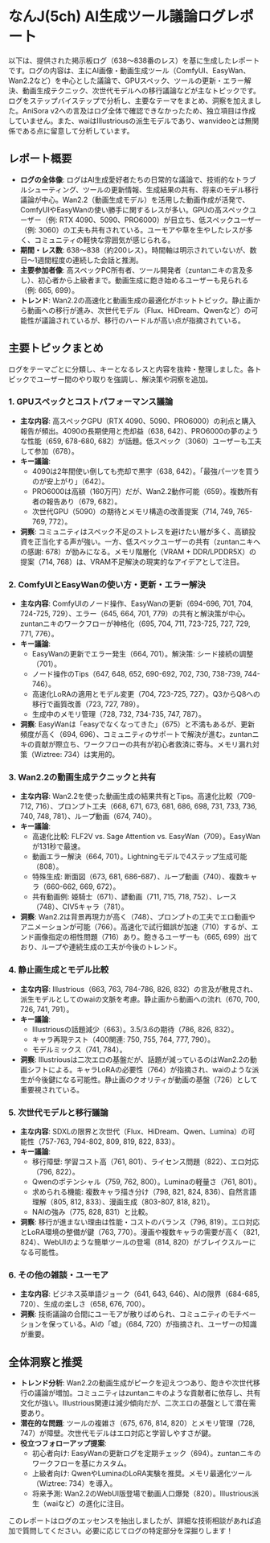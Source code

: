# なんJ(5ch) AI生成ツール議論ログレポート

以下は、提供された掲示板ログ（638〜838番のレス）を基に生成したレポートです。ログの内容は、主にAI画像・動画生成ツール（ComfyUI、EasyWan、Wan2.2など）を中心とした議論で、GPUスペック、ツールの更新・エラー解決、動画生成テクニック、次世代モデルへの移行議論などが主なトピックです。ログをステップバイステップで分析し、主要なテーマをまとめ、洞察を加えました。AniSora v2への言及はログ全体で確認できなかったため、独立項目は作成していません。また、waiはIllustriousの派生モデルであり、wanvideoとは無関係である点に留意して分析しています。

## レポート概要
- **ログの全体像**: ログはAI生成愛好者たちの日常的な議論で、技術的なトラブルシューティング、ツールの更新情報、生成結果の共有、将来のモデル移行議論が中心。Wan2.2（動画生成モデル）を活用した動画作成が活発で、ComfyUIやEasyWanの使い勝手に関するレスが多い。GPUの高スペックユーザー（例: RTX 4090、5090、PRO6000）が目立ち、低スペックユーザー（例: 3060）の工夫も共有されている。ユーモアや草を生やしたレスが多く、コミュニティの軽快な雰囲気が感じられる。
- **期間・レス数**: 638〜838（約200レス）。時間軸は明示されていないが、数日〜1週間程度の連続した会話と推測。
- **主要参加者像**: 高スペックPC所有者、ツール開発者（zuntanニキの言及多し）、初心者から上級者まで。動画生成に飽き始めるユーザーも見られる（例: 665, 699）。
- **トレンド**: Wan2.2の高速化と動画生成の最適化がホットトピック。静止画から動画への移行が進み、次世代モデル（Flux、HiDream、Qwenなど）の可能性が議論されているが、移行のハードルが高い点が指摘されている。

## 主要トピックまとめ
ログをテーマごとに分類し、キーとなるレスと内容を抜粋・整理しました。各トピックでユーザー間のやり取りを強調し、解決策や洞察を追加。

### 1. GPUスペックとコストパフォーマンス議論
- **主な内容**: 高スペックGPU（RTX 4090、5090、PRO6000）の利点と購入報告が頻出。4090の長期使用と売却益（638, 642）、PRO6000の夢のような性能（659, 678-680, 682）が話題。低スペック（3060）ユーザーも工夫して参加（678）。
- **キー議論**:
  - 4090は2年間使い倒しても売却で黒字（638, 642）。「最強パーツを買うのが安上がり」（642）。
  - PRO6000は高額（160万円）だが、Wan2.2動作可能（659）。複数所有者の報告あり（679, 682）。
  - 次世代GPU（5090）の期待とメモリ構造の改善提案（714, 749, 765-769, 772）。
- **洞察**: コミュニティはスペック不足のストレスを避けたい層が多く、高額投資を正当化する声が強い。一方、低スペックユーザーの共有（zuntanニキへの感謝: 678）が励みになる。メモリ階層化（VRAM + DDR/LPDDR5X）の提案（714, 768）は、VRAM不足解決の現実的なアイデアとして注目。

### 2. ComfyUIとEasyWanの使い方・更新・エラー解決
- **主な内容**: ComfyUIのノード操作、EasyWanの更新（694-696, 701, 704, 724-725, 729）、エラー（645, 664, 701, 779）の共有と解決策が中心。zuntanニキのワークフローが神格化（695, 704, 711, 723-725, 727, 729, 771, 776）。
- **キー議論**:
  - EasyWanの更新でエラー発生（664, 701）。解決策: シード接続の調整（701）。
  - ノード操作のTips（647, 648, 652, 690-692, 702, 730, 738-739, 744-746）。
  - 高速化LoRAの適用とモデル変更（704, 723-725, 727）。Q3からQ8への移行で画質改善（723, 727, 789）。
  - 生成中のメモリ管理（728, 732, 734-735, 747, 787）。
- **洞察**: EasyWanは「easyでなくなってきた」（675）と不満もあるが、更新頻度が高く（694, 696）、コミュニティのサポートで解決が進む。zuntanニキの貢献が際立ち、ワークフローの共有が初心者救済に寄与。メモリ漏れ対策（Wiztree: 734）は実用的。

### 3. Wan2.2の動画生成テクニックと共有
- **主な内容**: Wan2.2を使った動画生成の結果共有とTips。高速化比較（709-712, 716）、プロンプト工夫（668, 671, 673, 681, 686, 698, 731, 733, 736, 740, 748, 781）、ループ動画（674, 740）。
- **キー議論**:
  - 高速化比較: FLF2V vs. Sage Attention vs. EasyWan（709）。EasyWanが131秒で最速。
  - 動画エラー解決（664, 701）。Lightningモデルで4ステップ生成可能（808）。
  - 特殊生成: 断面図（673, 681, 686-687）、ループ動画（740）、複数キャラ（660-662, 669, 672）。
  - 共有動画例: 姫騎士（671）、諺動画（711, 715, 718, 752）、レース（748）、CIV5キャラ（781）。
- **洞察**: Wan2.2は背景再現力が高く（748）、プロンプトの工夫でエロ動画やアニメーションが可能（766）。高速化で試行錯誤が加速（710）するが、エンド画像指定の相性問題（716）あり。飽きるユーザーも（665, 699）出ており、ループや連続生成の工夫が今後のトレンド。

### 4. 静止画生成とモデル比較
- **主な内容**: Illustrious（663, 763, 784-786, 826, 832）の言及が散見され、派生モデルとしてのwaiの文脈を考慮。静止画から動画への流れ（670, 700, 726, 741, 791）。
- **キー議論**:
  - Illustriousの話題減少（663）。3.5/3.6の期待（786, 826, 832）。
  - キャラ再現テスト（400関連: 750, 755, 764, 777, 790）。
  - モデルミックス（741, 784）。
- **洞察**: Illustriousは二次エロの基盤だが、話題が減っているのはWan2.2の動画シフトによる。キャラLoRAの必要性（764）が指摘され、waiのような派生が今後鍵になる可能性。静止画のクオリティが動画の基盤（726）として重要視されている。

### 5. 次世代モデルと移行議論
- **主な内容**: SDXLの限界と次世代（Flux、HiDream、Qwen、Lumina）の可能性（757-763, 794-802, 809, 819, 822, 833）。
- **キー議論**:
  - 移行障壁: 学習コスト高（761, 801）、ライセンス問題（822）、エロ対応（796, 822）。
  - Qwenのポテンシャル（759, 762, 800）。Luminaの軽量さ（761, 801）。
  - 求められる機能: 複数キャラ描き分け（798, 821, 824, 836）、自然言語理解（805, 812, 833）、漫画生成（803-807, 818, 821）。
  - NAIの強み（775, 828, 831）と比較。
- **洞察**: 移行が進まない理由は性能・コストのバランス（796, 819）。エロ対応とLoRA環境の整備が鍵（763, 770）。漫画や複数キャラの需要が高く（821, 824）、WebUIのような簡単ツールの登場（814, 820）がブレイクスルーになる可能性。

### 6. その他の雑談・ユーモア
- **主な内容**: ビジネス英単語ジョーク（641, 643, 646）、AIの限界（684-685, 720）、生成の楽しさ（658, 676, 700）。
- **洞察**: 技術議論の合間にユーモアが散りばめられ、コミュニティのモチベーションを保っている。AIの「嘘」（684, 720）が指摘され、ユーザーの知識が重要。

## 全体洞察と推奨
- **トレンド分析**: Wan2.2の動画生成がピークを迎えつつあり、飽きや次世代移行の議論が増加。コミュニティはzuntanニキのような貢献者に依存し、共有文化が強い。Illustrious関連は減少傾向だが、二次エロの基盤として潜在需要あり。
- **潜在的な問題**: ツールの複雑さ（675, 676, 814, 820）とメモリ管理（728, 747）が障壁。次世代モデルはエロ対応と学習しやすさが鍵。
- **役立つフォローアップ提案**:
  - 初心者向け: EasyWanの更新ログを定期チェック（694）。zuntanニキのワークフローを基にカスタム。
  - 上級者向け: QwenやLuminaのLoRA実験を推奨。メモリ最適化ツール（Wiztree: 734）を導入。
  - 将来予測: Wan2.2のWebUI版登場で動画人口爆発（820）。Illustrious派生（waiなど）の進化に注目。

このレポートはログのエッセンスを抽出しましたが、詳細な技術相談があれば追加で質問してください。必要に応じてログの特定部分を深掘りします！